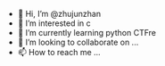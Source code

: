 - 👋 Hi, I’m @zhujunzhan
- 👀 I’m interested in c
- 🌱 I’m currently learning python CTFre
- 💞️ I’m looking to collaborate on ...
- 📫 How to reach me ...

<!---
zhujunzhan/zhujunzhan is a ✨ special ✨ repository because its `README.md` (this file) appears on your GitHub profile.
You can click the Preview link to take a look at your changes.
--->
